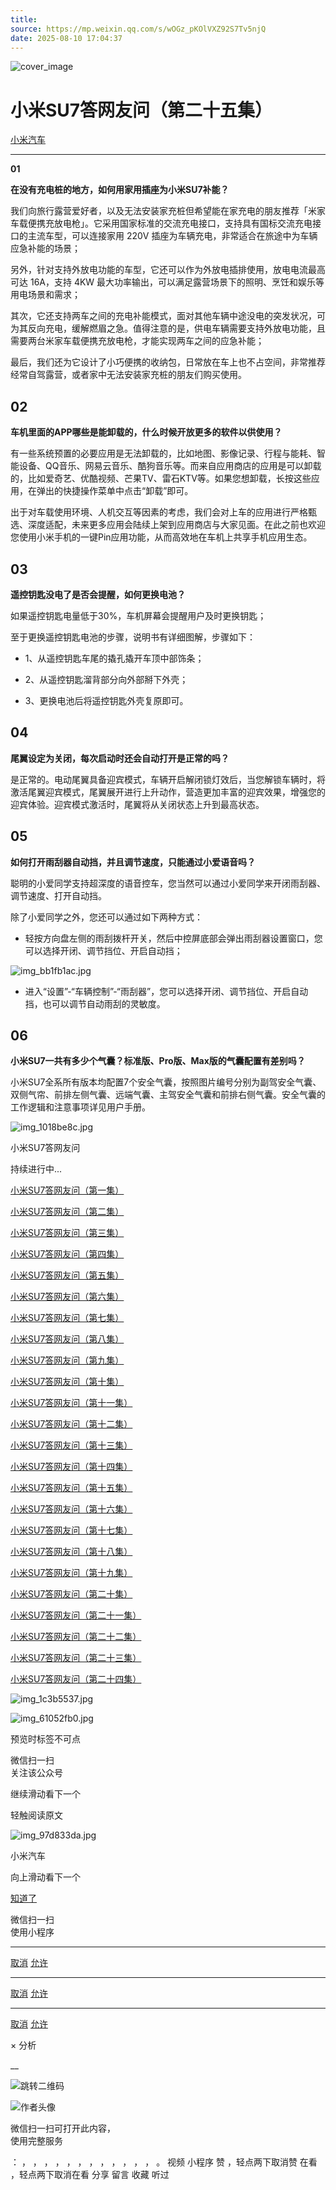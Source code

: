 ```yaml
---
title: 
source: https://mp.weixin.qq.com/s/wOGz_pKOlVXZ92S7Tv5njQ
date: 2025-08-10 17:04:37
---
```


![cover_image](images/img_b3cc148d.jpg)


#  小米SU7答网友问（第二十五集）


[ 小米汽车 ](<javascript:void\(0\);>)

______

**01**  

**在没有充电桩的地方，如何用家用插座为小米SU7补能？**

我们向旅行露营爱好者，以及无法安装家充桩但希望能在家充电的朋友推荐「米家车载便携充放电枪」。它采用国家标准的交流充电接口，支持具有国标交流充电接口的主流车型，可以连接家用 220V 插座为车辆充电，非常适合在旅途中为车辆应急补能的场景；

另外，针对支持外放电功能的车型，它还可以作为外放电插排使用，放电电流最高可达 16A，支持 4KW 最大功率输出，可以满足露营场景下的照明、烹饪和娱乐等用电场景和需求；

其次，它还支持两车之间的充电补能模式，面对其他车辆中途没电的突发状况，可为其反向充电，缓解燃眉之急。值得注意的是，供电车辆需要支持外放电功能，且需要两台米家车载便携充放电枪，才能实现两车之间的应急补能；

最后，我们还为它设计了小巧便携的收纳包，日常放在车上也不占空间，非常推荐经常自驾露营，或者家中无法安装家充桩的朋友们购买使用。

  


## **02**


**车机里面的APP哪些是能卸载的，什么时候开放更多的软件以供使用？**

有一些系统预置的必要应用是无法卸载的，比如地图、影像记录、行程与能耗、智能设备、QQ音乐、网易云音乐、酷狗音乐等。而来自应用商店的应用是可以卸载的，比如爱奇艺、优酷视频、芒果TV、雷石KTV等。如果您想卸载，长按这些应用，在弹出的快捷操作菜单中点击“卸载”即可。

出于对车载使用环境、人机交互等因素的考虑，我们会对上车的应用进行严格甄选、深度适配，未来更多应用会陆续上架到应用商店与大家见面。在此之前也欢迎您使用小米手机的一键Pin应用功能，从而高效地在车机上共享手机应用生态。

  


## **03**


**遥控钥匙没电了是否会提醒，如何更换电池？**

如果遥控钥匙电量低于30%，车机屏幕会提醒用户及时更换钥匙；

至于更换遥控钥匙电池的步骤，说明书有详细图解，步骤如下：

  * 1、从遥控钥匙车尾的撬孔撬开车顶中部饰条；

  * 2、从遥控钥匙溜背部分向外部掰下外壳；

  * 3、更换电池后将遥控钥匙外壳复原即可。


## **04**


**尾翼设定为关闭，每次启动时还会自动打开是正常的吗？**

是正常的。电动尾翼具备迎宾模式，车辆开启解闭锁灯效后，当您解锁车辆时，将激活尾翼迎宾模式，尾翼展开进行上升动作，营造更加丰富的迎宾效果，增强您的迎宾体验。迎宾模式激活时，尾翼将从关闭状态上升到最高状态。

  


## **05**


**如何打开雨刮器自动挡，并且调节速度，只能通过小爱语音吗？**

聪明的小爱同学支持超深度的语音控车，您当然可以通过小爱同学来开闭雨刮器、调节速度、打开自动挡。

除了小爱同学之外，您还可以通过如下两种方式：

  * 轻按方向盘左侧的雨刮拨杆开关，然后中控屏底部会弹出雨刮器设置窗口，您可以选择开闭、调节挡位、开启自动挡；

![img_bb1fb1ac.jpg](images/img_bb1fb1ac.jpg)

  * 进入“设置”-“车辆控制”-“雨刮器”，您可以选择开闭、调节挡位、开启自动挡，也可以调节自动雨刮的灵敏度。


## **06**  


**小米SU7一共有多少个气囊？标准版、Pro版、Max版的气囊配置有差别吗？**

小米SU7全系所有版本均配置7个安全气囊，按照图片编号分别为副驾安全气囊、双侧气帘、前排左侧气囊、远端气囊、主驾安全气囊和前排右侧气囊。安全气囊的工作逻辑和注意事项详见用户手册。

  

![img_1018be8c.jpg](images/img_1018be8c.jpg)

  

小米SU7答网友问  

持续进行中...

[小米SU7答网友问（第一集）](<http://mp.weixin.qq.com/s?__biz=MzkyNzU3MDI3Nw==&mid=2247486958&idx=1&sn=fa1835ddd2eee3bdafefcad5b74d2d94&chksm=c2274de4f550c4f28c7b9e54f1a6a8bcacc3459e88bbe256c362a899a36ca32c80be4f87c45a&scene=21#wechat_redirect>)

[小米SU7答网友问（第二集）](<http://mp.weixin.qq.com/s?__biz=MzkyNzU3MDI3Nw==&mid=2247487024&idx=1&sn=0c7cfca4d7c560dedf8062fa3a7230e3&chksm=c2274e3af550c72cdf2c4b04f2e6f3f66f10eac3634f77346b68be322d895dfb1398978ccbcf&scene=21#wechat_redirect>)

[小米SU7答网友问（第三集）](<http://mp.weixin.qq.com/s?__biz=MzkyNzU3MDI3Nw==&mid=2247487063&idx=2&sn=a0651af985a684e2379d3805947abc23&chksm=c2274e5df550c74b86d3871da393feb8fcadab0dfcdc8e77c806309341c89f1b37396b0e6318&scene=21#wechat_redirect>)

[小米SU7答网友问（第四集）](<http://mp.weixin.qq.com/s?__biz=MzkyNzU3MDI3Nw==&mid=2247487079&idx=1&sn=9cf62cd9e760babefdd444d29ee00b68&chksm=c2274e6df550c77b506f07fb315efff406bc12a55eba23c69b349cba973f61811d88fd0ade33&scene=21#wechat_redirect>)

[小米SU7答网友问（第五集）](<http://mp.weixin.qq.com/s?__biz=MzkyNzU3MDI3Nw==&mid=2247487101&idx=1&sn=9e00cc3239d1e6d9cb373f2efad42e3c&chksm=c2274e77f550c76157349d363d8e0c17ceadab29fae7538c156149e37c9c89e7cc22644201b2&scene=21#wechat_redirect>)

[小米SU7答网友问（第六集）](<http://mp.weixin.qq.com/s?__biz=MzkyNzU3MDI3Nw==&mid=2247487835&idx=2&sn=30cf8170af01397c46dc34cf495f7c02&chksm=c2275151f550d847fcc5d8d333c20a5d27d60276888d7192f51064f53e6fa738e21bf375ef29&scene=21#wechat_redirect>)

[小米SU7答网友问（第七集）](<http://mp.weixin.qq.com/s?__biz=MzkyNzU3MDI3Nw==&mid=2247487849&idx=1&sn=45b7ceae12489188c167129f3fb8b1a6&chksm=c2275163f550d87500cbacfac5ee05ea1b5083b97beb0d16e375b98480c98c823fbfdcc4d45a&scene=21#wechat_redirect>)

[小米SU7答网友问（第八集）](<http://mp.weixin.qq.com/s?__biz=MzkyNzU3MDI3Nw==&mid=2247487860&idx=1&sn=337ffc5a7972e5758d3208fb1eb7a28d&chksm=c227517ef550d86838d64b08036486d07a6ea303f0f8e2e9bb93b097750beeb6b2649b692ede&scene=21#wechat_redirect>)

[小米SU7答网友问（第九集）](<http://mp.weixin.qq.com/s?__biz=MzkyNzU3MDI3Nw==&mid=2247487868&idx=1&sn=8021638c108d845fab76580a6cc405e9&chksm=c2275176f550d86086dc3bcdbc3b4cf518b1ba41a294c3ad5d39504791907edcc6422b015131&scene=21#wechat_redirect>)

[小米SU7答网友问（第十集）](<http://mp.weixin.qq.com/s?__biz=MzkyNzU3MDI3Nw==&mid=2247487890&idx=1&sn=47696df25bbc82e7c5aea71ccd30030e&chksm=c2275198f550d88e577cf942e5f0b4a7a6a21cc2cec4b0f04562b6acaa878177be8d8f2507b9&scene=21#wechat_redirect>)

[小米SU7答网友问（第十一集）](<http://mp.weixin.qq.com/s?__biz=MzkyNzU3MDI3Nw==&mid=2247487900&idx=1&sn=7765954b27cc8772008540f91ca7224d&chksm=c2275196f550d8807e8be4cee38e091559c454cfc8bed3e843d4e425f4b002ee0cb931c883d8&scene=21#wechat_redirect>)

[小米SU7答网友问（第十二集）](<http://mp.weixin.qq.com/s?__biz=MzkyNzU3MDI3Nw==&mid=2247487915&idx=1&sn=abbebbb9cbe0668b66a9c1026b12932f&chksm=c22751a1f550d8b73c8ad64a95a0158ef65c19c0becad656d616125a396dc6b4c6703e97f967&scene=21#wechat_redirect>)

[小米SU7答网友问（第十三集）](<http://mp.weixin.qq.com/s?__biz=MzkyNzU3MDI3Nw==&mid=2247487947&idx=1&sn=f544e6be6fd1221b57e5123f58c1f72c&chksm=c22751c1f550d8d76cf64deaaaf06423ad37525bfbda26eb8e1d0a5952a5b1ae30188c90c2c4&scene=21#wechat_redirect>)

[小米SU7答网友问（第十四集）](<http://mp.weixin.qq.com/s?__biz=MzkyNzU3MDI3Nw==&mid=2247487955&idx=1&sn=ee2a1734fe86b15000822bee9ae0ffd2&chksm=c22751d9f550d8cfdb48ae0c890173e37f66356ad6316e9ada00ee7c231d0772ee6e4c817c65&scene=21#wechat_redirect>)

[小米SU7答网友问（第十五集）](<http://mp.weixin.qq.com/s?__biz=MzkyNzU3MDI3Nw==&mid=2247487979&idx=1&sn=ab9d29fdf3c1147cd9c500ac5fafedde&chksm=c22751e1f550d8f725f7b294d004e04caa682567387ee5ee39a067fad1859fcaca2e68748e6f&scene=21#wechat_redirect>)

[小米SU7答网友问（第十六集）](<http://mp.weixin.qq.com/s?__biz=MzkyNzU3MDI3Nw==&mid=2247488003&idx=1&sn=9ed994132d197917e93f91b9f332e8d1&chksm=c2275209f550db1fe70c13abc492f5c01be8e5b5b81fba7379fe76c52c5256038eb4d6080ce6&scene=21#wechat_redirect>)

[小米SU7答网友问（第十七集）](<http://mp.weixin.qq.com/s?__biz=MzkyNzU3MDI3Nw==&mid=2247488035&idx=1&sn=fcfdeca83d7ca7c13e84b84a92146ed0&chksm=c2275229f550db3f3019dfe29d896a4c7c49a61351dd801e7b3520c9174e26ce040555c9756a&scene=21#wechat_redirect>)

[小米SU7答网友问（第十八集）](<http://mp.weixin.qq.com/s?__biz=MzkyNzU3MDI3Nw==&mid=2247488044&idx=1&sn=15e0313c7b352da563c38d6b64e5cb27&chksm=c2275226f550db303d96d77050e8fe6c21f6c0fd9453e84d129f29cd0024fcf7dd5d0cab4ec8&scene=21#wechat_redirect>)

[小米SU7答网友问（第十九集）](<http://mp.weixin.qq.com/s?__biz=MzkyNzU3MDI3Nw==&mid=2247488049&idx=1&sn=20d5d20c485040ccd9bbe1100ad0dd18&chksm=c227523bf550db2d8d6d7bb477f3f83742d63b451060848150a41d9bf819ff812b73c67add01&scene=21#wechat_redirect>)

[小米SU7答网友问（第二十集）](<http://mp.weixin.qq.com/s?__biz=MzkyNzU3MDI3Nw==&mid=2247488056&idx=1&sn=efcffc7ee04fad7bcb74c548c6941929&chksm=c2275232f550db24c3c6d404748637a9d2a1e60c653ddbf9ddafdc767e79454a3602f3d0ef1c&scene=21#wechat_redirect>)

[小米SU7答网友问（第二十一集）](<http://mp.weixin.qq.com/s?__biz=MzkyNzU3MDI3Nw==&mid=2247488116&idx=1&sn=023b64046c6b458d5d18d3127927f1d7&chksm=c227527ef550db683a84f930ced2a5490c3db91875d0f42b3f9389ccd9c7f28f2df9bc801981&scene=21#wechat_redirect>)

[小米SU7答网友问（第二十二集）](<http://mp.weixin.qq.com/s?__biz=MzkyNzU3MDI3Nw==&mid=2247488132&idx=1&sn=9886d3575c66671b6730a33b6306dab3&chksm=c227528ef550db987a53c13da3d506b2811d5055612cd653ef3991e43c17f4ec4537272e2921&scene=21#wechat_redirect>)

[小米SU7答网友问（第二十三集）](<http://mp.weixin.qq.com/s?__biz=MzkyNzU3MDI3Nw==&mid=2247488147&idx=1&sn=152e9e104197e2a3cf83a0752b29ab2c&chksm=c2275299f550db8f55fc3419acf0eaaa7942e67e59fd74824fe80163cc474cfe2c2c4f86b57e&scene=21#wechat_redirect>)

[小米SU7答网友问（第二十四集）](<http://mp.weixin.qq.com/s?__biz=MzkyNzU3MDI3Nw==&mid=2247488153&idx=1&sn=5813bae70bf685e3be696e424e91c2b8&chksm=c2275293f550db85b0f9e2c070e7e44c503db4898fc24aa5408212264c0047d4f027510be852&scene=21#wechat_redirect>)

  

![img_1c3b5537.jpg](images/img_1c3b5537.jpg)

  

![img_61052fb0.jpg](images/img_61052fb0.jpg)

  

[](<>)[](<>)

预览时标签不可点

微信扫一扫  
关注该公众号

继续滑动看下一个

轻触阅读原文

![img_97d833da.jpg](images/img_97d833da.jpg)

小米汽车 

向上滑动看下一个

[知道了](<javascript:;>)

微信扫一扫  
使用小程序

****

[取消](<javascript:void\(0\);>) [允许](<javascript:void\(0\);>)

****

[取消](<javascript:void\(0\);>) [允许](<javascript:void\(0\);>)

****

[取消](<javascript:void\(0\);>) [允许](<javascript:void\(0\);>)

× 分析

__

![跳转二维码]()

![作者头像](images/img_97d833da.jpg)

微信扫一扫可打开此内容，  
使用完整服务

： ， ， ， ， ， ， ， ， ， ， ， ， 。 视频 小程序 赞 ，轻点两下取消赞 在看 ，轻点两下取消在看 分享 留言 收藏 听过
